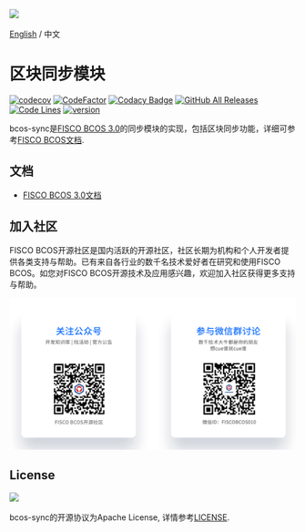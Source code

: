 ![](https://github.com/FISCO-BCOS/FISCO-BCOS/raw/master/docs/images/FISCO_BCOS_Logo.svg?sanitize=true)

[English](../README.md) / 中文

# 区块同步模块

[![codecov](https://codecov.io/gh/FISCO-BCOS/bcos-sync/branch/master/graph/badge.svg)](https://codecov.io/gh/FISCO-BCOS/bcos-sync)
[![CodeFactor](https://www.codefactor.io/repository/github/fisco-bcos/bcos-sync/badge)](https://www.codefactor.io/repository/github/fisco-bcos/bcos-sync)
[![Codacy Badge](https://api.codacy.com/project/badge/Grade/08552871ee104fe299b00bc79f8a12b9)](https://www.codacy.com/app/fisco-dev/FISCO-BCOS?utm_source=github.com&amp;utm_medium=referral&amp;utm_content=FISCO-BCOS/bcos-sync&amp;utm_campaign=Badge_Grade)
[![GitHub All Releases](https://img.shields.io/github/downloads/FISCO-BCOS/bcos-sync/total.svg)](https://github.com/FISCO-BCOS/bcos-sync)
[![Code Lines](https://tokei.rs/b1/github/FISCO-BCOS/bcos-sync?category=code)](https://github.com/FISCO-BCOS/bcos-sync)
[![version](https://img.shields.io/github/tag/FISCO-BCOS/bcos-sync.svg)](https://github.com/FISCO-BCOS/bcos-sync/releases/latest)

bcos-sync是[FISCO BCOS 3.0](https://github.com/FISCO-BCOS/FISCO-BCOS)的同步模块的实现，包括区块同步功能，详细可参考[FISCO BCOS文档](https://fisco-bcos-documentation-3x.readthedocs.io/zh/latest/index.html).

## 文档

- [FISCO BCOS 3.0文档](https://fisco-bcos-documentation-3x.readthedocs.io/zh/latest/index.html)

## 加入社区

FISCO BCOS开源社区是国内活跃的开源社区，社区长期为机构和个人开发者提供各类支持与帮助。已有来自各行业的数千名技术爱好者在研究和使用FISCO BCOS。如您对FISCO BCOS开源技术及应用感兴趣，欢迎加入社区获得更多支持与帮助。

![](https://raw.githubusercontent.com/FISCO-BCOS/LargeFiles/master/images/QR_image.png)


## License

[![](https://img.shields.io/github/license/FISCO-BCOS/bcos-sync.svg)](../LICENSE)

bcos-sync的开源协议为Apache License, 详情参考[LICENSE](../LICENSE).